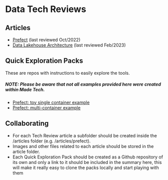 # Data Tech Reviews

## Articles
- [Prefect](/articles/prefect/prefect.md) (last reviewed Oct/2022)
- [Data Lakehouse Architecture](/articles/data_lakehouse_architecture/data_lakehouse_architecture.md)  (last reviewed Feb/2023)

## Quick Exploration Packs
These are repos with instructions to easily explore the tools.

##### **NOTE: Please be aware that not all examples provided here were created within Made Tech**.

- [Prefect: toy single container example](https://github.com/madetech/prefect_exploration_toy_example)
- [Prefect: multi-container example](https://github.com/fraibacas/prefect-orion)

## Collaborating
- For each Tech Review article a subfolder should be created inside the /articles folder (e.g. /articles/prefect).
- Images and other files related to each article should be stored in the article folder.
- Each Quick Exploration Pack should be created as a Github repository of its own and only a link to it should be included in the summary here, this will make it really easy to clone the packs locally and start playing with them
 